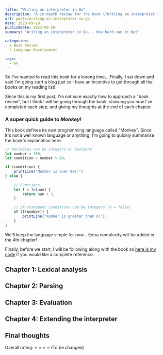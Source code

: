 ```yaml
---
title: "Writing an interpreter in Go"
description: "A in-depth review for the book \"Writing an interpreter in Go\" by Thorsten Ball."
url: posts/writing-an-interpreter-in-go
date: 2023-09-19
publishdate: 2023-09-19
summary: "Writing an interpreter in Go... How hard can it be?"

categories: 
  - Book Review
  - Language Development

tags:
  - Go
---
```


So I've wanted to read this book for a looong time... 
Finally, I sat down and said I'm going start a blog just so I have an incentive to get through all the books on my reading list!

Since this is my first post, I'm not sure exactly how to approach a "book review", 
but I think I will be going through the book, showing you how I've completed each step, and giving my thoughts at the end of each chapter.

### A super quick guide to *Monkey*!
This book defines its own programming language called "Monkey". 
Since it's not a well known language or anything, I'm going to quickly summarise the book's explanation here.

```js
// Variables can be integers or booleans
let number = 100;
let condition = number > 99;

if (condition) {
    printLine("Number is over 99!!")
} else {
    
    // Functions!
    let f = fn(num) {
        return num + 1;
    }

    // if-statement conditions can be integers (0 = false)
    if (f(number)) {
        printLine("Number is greater than 0!");
    }
}
```
We'll keep the language simple for now... Extra complexity will be added in the 4th chapter!

Finally, before we start, I will be following along with the book so [here is my code](https://github.com/hrszpuk/Monkey) if you would like a complete reference.

## Chapter 1: Lexical analysis

## Chapter 2: Parsing

## Chapter 3: Evaluation

## Chapter 4: Extending the interpreter

## Final thoughts
Overall rating: :star: :star: :star: :star: (To be changed)
